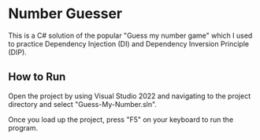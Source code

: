 <H1>Number Guesser</H1>
<p>This is a C# solution of the popular "Guess my number game" which I used to practice Dependency Injection (DI) and Dependency Inversion Principle (DIP). </p>


<H2>How to Run</H2>
<p>Open the project by using Visual Studio 2022 and navigating to the project directory and select "Guess-My-Number.sln".</p>
<p>Once you load up the project, press "F5" on your keyboard to run the program.</p>
